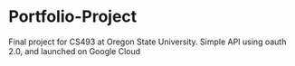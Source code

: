 # Portfolio-Project
Final project for CS493 at Oregon State University. Simple API using oauth 2.0, and launched on Google Cloud
